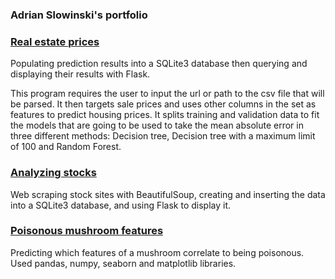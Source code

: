 ### Adrian Slowinski's portfolio

### [Real estate prices](https://github.com/Apl223/College_and-Machine-Learning-projects/tree/main/RealEstatePrices)
Populating prediction results into a SQLite3 database then querying and displaying their results with Flask.

This program requires the user to input the url or path to the csv file that will be parsed. It then targets sale prices and uses other columns in the set as features to predict housing prices. It splits training and validation data to fit the models that are going to be used to take the mean absolute error in three different methods: Decision tree, Decision tree with a maximum limit of 100 and Random Forest.

### [Analyzing stocks](https://github.com/Apl223/College_and-Machine-Learning-projects/tree/main/AnalyzingStocks-main)
Web scraping stock sites with BeautifulSoup, creating and inserting the data into a SQLite3 database, and using Flask to display it.

### [Poisonous mushroom features](https://github.com/Apl223/College_and-Machine-Learning-projects/tree/main/Mushrooms)
Predicting which features of a mushroom correlate to being poisonous. Used pandas, numpy, seaborn and matplotlib libraries.
